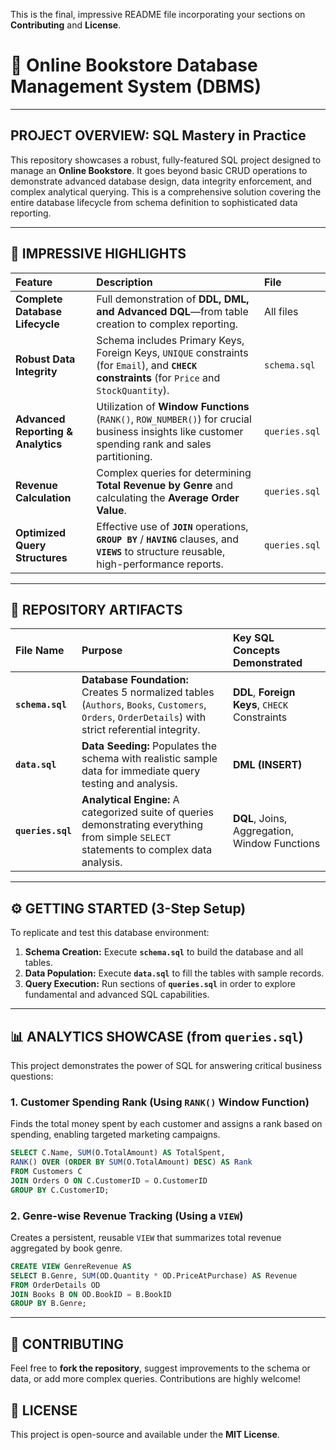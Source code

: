 This is the final, impressive README file incorporating your sections on **Contributing** and **License**.

# 🚀 Online Bookstore Database Management System (DBMS)

-----

## PROJECT OVERVIEW: SQL Mastery in Practice

This repository showcases a robust, fully-featured SQL project designed to manage an **Online Bookstore**. It goes beyond basic CRUD operations to demonstrate advanced database design, data integrity enforcement, and complex analytical querying. This is a comprehensive solution covering the entire database lifecycle from schema definition to sophisticated data reporting.

-----

## 🎯 IMPRESSIVE HIGHLIGHTS

| Feature | Description | File |
| :--- | :--- | :--- |
| **Complete Database Lifecycle** | Full demonstration of **DDL, DML, and Advanced DQL**—from table creation to complex reporting. | All files |
| **Robust Data Integrity** | Schema includes Primary Keys, Foreign Keys, `UNIQUE` constraints (for `Email`), and **`CHECK` constraints** (for `Price` and `StockQuantity`). | `schema.sql` |
| **Advanced Reporting & Analytics** | Utilization of **Window Functions** (`RANK()`, `ROW_NUMBER()`) for crucial business insights like customer spending rank and sales partitioning. | `queries.sql` |
| **Revenue Calculation** | Complex queries for determining **Total Revenue by Genre** and calculating the **Average Order Value**. | `queries.sql` |
| **Optimized Query Structures** | Effective use of **`JOIN`** operations, **`GROUP BY`** / **`HAVING`** clauses, and **`VIEWS`** to structure reusable, high-performance reports. | `queries.sql` |

-----

## 📂 REPOSITORY ARTIFACTS

| File Name | Purpose | Key SQL Concepts Demonstrated |
| :--- | :--- | :--- |
| **`schema.sql`** | **Database Foundation:** Creates 5 normalized tables (`Authors`, `Books`, `Customers`, `Orders`, `OrderDetails`) with strict referential integrity. | **DDL**, **Foreign Keys**, `CHECK` Constraints |
| **`data.sql`** | **Data Seeding:** Populates the schema with realistic sample data for immediate query testing and analysis. | **DML (INSERT)** |
| **`queries.sql`** | **Analytical Engine:** A categorized suite of queries demonstrating everything from simple `SELECT` statements to complex data analysis. | **DQL**, Joins, Aggregation, Window Functions |

-----

## ⚙️ GETTING STARTED (3-Step Setup)

To replicate and test this database environment:

1.  **Schema Creation:** Execute **`schema.sql`** to build the database and all tables.
2.  **Data Population:** Execute **`data.sql`** to fill the tables with sample records.
3.  **Query Execution:** Run sections of **`queries.sql`** in order to explore fundamental and advanced SQL capabilities.

-----

## 📊 ANALYTICS SHOWCASE (from `queries.sql`)

This project demonstrates the power of SQL for answering critical business questions:

### 1\. Customer Spending Rank (Using `RANK()` Window Function)

Finds the total money spent by each customer and assigns a rank based on spending, enabling targeted marketing campaigns.

```sql
SELECT C.Name, SUM(O.TotalAmount) AS TotalSpent,
RANK() OVER (ORDER BY SUM(O.TotalAmount) DESC) AS Rank
FROM Customers C
JOIN Orders O ON C.CustomerID = O.CustomerID
GROUP BY C.CustomerID;
```

### 2\. Genre-wise Revenue Tracking (Using a `VIEW`)

Creates a persistent, reusable `VIEW` that summarizes total revenue aggregated by book genre.

```sql
CREATE VIEW GenreRevenue AS
SELECT B.Genre, SUM(OD.Quantity * OD.PriceAtPurchase) AS Revenue
FROM OrderDetails OD
JOIN Books B ON OD.BookID = B.BookID
GROUP BY B.Genre;
```

-----

## 🤝 CONTRIBUTING

Feel free to **fork the repository**, suggest improvements to the schema or data, or add more complex queries. Contributions are highly welcome\!

## 📜 LICENSE

This project is open-source and available under the **MIT License**.
